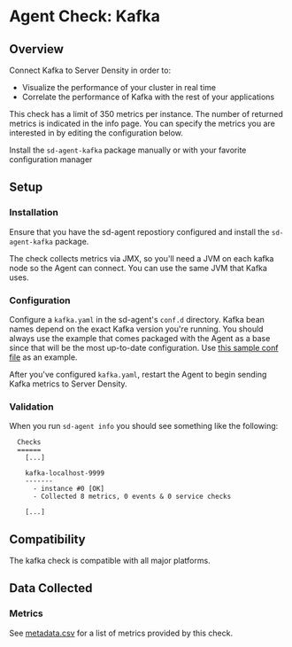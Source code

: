 # Agent Check: Kafka

## Overview

Connect Kafka to Server Density in order to:

* Visualize the performance of your cluster in real time
* Correlate the performance of Kafka with the rest of your applications

This check has a limit of 350 metrics per instance. The number of returned metrics is indicated in the info page. You can specify the metrics you are interested in by editing the configuration below.

Install the `sd-agent-kafka` package manually or with your favorite configuration manager


## Setup
### Installation

Ensure that you have the sd-agent repostiory configured and install the `sd-agent-kafka` package.

The check collects metrics via JMX, so you'll need a JVM on each kafka node so the Agent can connect. You can use the same JVM that Kafka uses.

### Configuration

Configure a `kafka.yaml` in the sd-agent's `conf.d` directory. Kafka bean names depend on the exact Kafka version you're running. You should always use the example that comes packaged with the Agent as a base since that will be the most up-to-date configuration. Use [this sample conf file](https://github.com/serverdensity/sd-agent-core-plugins/blob/master/kafka/conf.yaml.example) as an example.

After you've configured `kafka.yaml`, restart the Agent to begin sending Kafka metrics to Server Density.

### Validation

When you run `sd-agent info` you should see something like the following:

```
  Checks
  ======
    [...]

    kafka-localhost-9999
    -------
      - instance #0 [OK]
      - Collected 8 metrics, 0 events & 0 service checks

    [...]
```

## Compatibility

The kafka check is compatible with all major platforms.

## Data Collected
### Metrics
See [metadata.csv](metadata.csv) for a list of metrics provided by this check.

